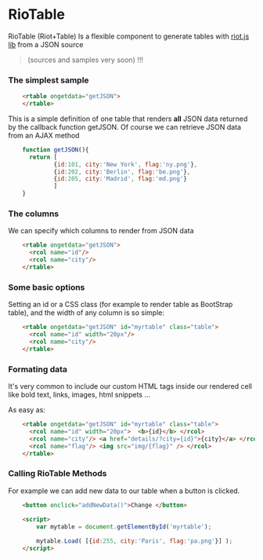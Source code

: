 # RioTable  #

RioTable (Riot+Table) Is a flexible component to generate tables with [riot.js  lib](https://github.com/muut/riotjs) from a JSON source

> (sources and samples very soon) !!!

### The simplest sample ###

```html
    <rtable ongetdata="getJSON">
    </rtable>
```

This is a simple definition of one table that renders **all**  JSON data returned by the callback function getJSON.  Of course we can retrieve JSON data from an AJAX method

```javascript    
    function getJSON(){
      return [
    		 {id:101, city:'New York', flag:'ny.png'},
    		 {id:202, city:'Berlin', flag:'be.png'},
    		 {id:205, city:'Madrid', flag:'md.png'}
    		 ]
    }
```

### The columns ###

We can specify which columns to render from JSON data  

```html
    <rtable ongetdata="getJSON">
      <rcol name="id"/>
      <rcol name="city"/>
    </rtable>   
```     

### Some basic options ###

Setting an id or a CSS class (for example to render table as BootStrap table),  and the width of any column is so simple:

```html
    <rtable ongetdata="getJSON" id="myrtable" class="table">
      <rcol name="id" width="20px"/>
      <rcol name="city"/>
    </rtable>   
``` 

### Formating data ###

It's very common to include our custom HTML tags inside our rendered cell like bold text, links, images, html snippets ...

As easy as:

```html
    <rtable ongetdata="getJSON" id="myrtable" class="table">
      <rcol name="id" width="20px">  <b>{id}</b> </rcol>
      <rcol name="city"/> <a href="details/?city={id}">{city}</a> </rcol>
	  <rcol name="flag"/> <img src="img/{flag}" /> </rcol>
    </rtable>   
```
 
### Calling RioTable Methods ###

For example we can add new data to our table when a button is clicked. 

```html
    <button onclick="addNewData()">Change </button>
    
	<script>
		var mytable = document.getElementById('myrtable');

		mytable.Load( [{id:255, city:'Paris', flag:'pa.png'}] );
	</script>
```


    